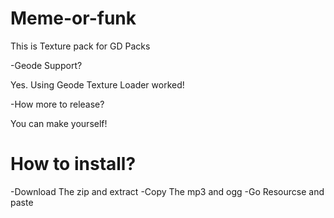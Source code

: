 # Meme-or-funk
This is Texture pack for GD Packs

-Geode Support?

Yes. Using Geode Texture Loader worked!

-How more to release?

You can make yourself!

# How to install?
-Download The zip and extract
-Copy The mp3 and ogg
-Go Resourcse and paste

